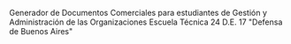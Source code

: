 Generador de Documentos Comerciales para estudiantes de Gestión y Administración de las Organizaciones
Escuela Técnica 24 D.E. 17 "Defensa de Buenos Aires"

